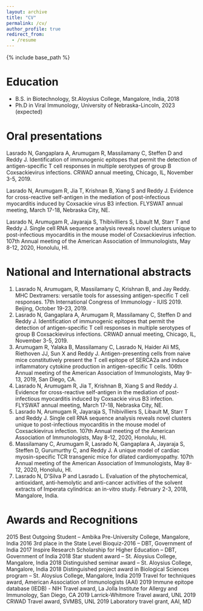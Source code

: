 ```yaml
---
layout: archive
title: "CV"
permalink: /cv/
author_profile: true
redirect_from:
  - /resume
---
```


{% include base_path %}

Education
======
* B.S. in Biotechnology, St.Aloysius College, Mangalore, India, 2018
* Ph.D in Viral Immunology, University of Nebraska-Lincoln, 2023 (expected)
  
Oral presentations
======
Lasrado N, Gangaplara A, Arumugam R, Massilamany C, Steffen D and Reddy J. Identification of immunogenic epitopes that permit the detection of antigen-specific T cell responses in multiple serotypes of group B Coxsackievirus infections. CRWAD annual meeting, Chicago, IL, November 3-5, 2019. 

Lasrado N, Arumugam R, Jia T, Krishnan B, Xiang S and Reddy J. Evidence for cross-reactive self-antigen in the mediation of post-infectious myocarditis induced by Coxsackie virus B3 infection. FLYSWAT annual meeting, March 17-18, Nebraska City, NE.
  
Lasrado N, Arumugam R, Jayaraja S, Thibivilliers S, Libault M, Starr T and Reddy J.  Single cell RNA sequence analysis reveals novel clusters unique to post-infectious myocarditis in the mouse model of Coxsackievirus infection. 107th Annual meeting of the American Association of Immunologists, May 8-12, 2020, Honolulu, HI.

National and International abstracts
======
1.	Lasrado N, Arumugam, R, Massilamany C, Krishnan B, and Jay Reddy. MHC Dextramers: versatile tools for assessing antigen-specific T cell responses. 17th International Congress of Immunology - IUIS 2019. Beijing, October 19-23, 2019.
2.	Lasrado N, Gangaplara A, Arumugam R, Massilamany C, Steffen D and Reddy J. Identification of immunogenic epitopes that permit the detection of antigen-specific T cell responses in multiple serotypes of group B Coxsackievirus infections. CRWAD annual meeting, Chicago, IL, November 3-5, 2019. 
3.	Arumugam R, Yalaka B, Massilamany C, Lasrado N, Haider Ali MS, Riethoven JJ, Sun X and Reddy J. Antigen-presenting cells from naive mice constitutively present the T cell epitope of SERCA2a and induce inflammatory cytokine production in antigen-specific T cells. 106th Annual meeting of the American Association of Immunologists, May 9-13, 2019, San Diego, CA.
4.	Lasrado N, Arumugam R, Jia T, Krishnan B, Xiang S and Reddy J. Evidence for cross-reactive self-antigen in the mediation of post-infectious myocarditis induced by Coxsackie virus B3 infection. FLYSWAT annual meeting, March 17-18, Nebraska City, NE.
5.	Lasrado N, Arumugam R, Jayaraja S, Thibivilliers S, Libault M, Starr T and Reddy J.  Single cell RNA sequence analysis reveals novel clusters unique to post-infectious myocarditis in the mouse model of Coxsackievirus infection. 107th Annual meeting of the American Association of Immunologists, May 8-12, 2020, Honolulu, HI.
6.	Massilamany C, Arumugam R, Lasrado N, Gangaplara A, Jayaraja S, Steffen D,  Gurumurthy C, and Reddy J. A unique model of cardiac myosin-specific TCR transgenic mice for dilated cardiomyopathy. 107th Annual meeting of the American Association of Immunologists, May 8-12, 2020, Honolulu, HI.
7.	Lasrado N, D’Silva P and Lasrado L. Evaluation of the phytochemical, antioxidant, anti-hemolytic and anti-cancer activities of the solvent extracts of Imperata cylindrica: an in-vitro study. February 2-3, 2018, Mangalore, India. 

Awards and Recognitions
======
2015	  Best Outgoing Student – Ambika Pre-University College, Mangalore, India
2016	  3rd place in the State Level Bioquiz-2016 – DBT, Government of India
2017	  Inspire Research Scholarship for Higher Education – DBT, Government of India
2018	  Star student award – St. Aloysius College, Mangalore, India 
2018	  Distinguished seminar award – St. Aloysius College, Mangalore, India 
2018	  Distinguished project award in Biological Sciences program – St. Aloysius College, Mangalore, India
2019	  Travel for techniques award, American Association of Immunologists (AAI) 
2019	  Immune epitope database (IEDB) - NIH Travel award, La Jolla Institute for Allergy and Immunology, San Diego, CA
2019	  Larrick-Whitmore Travel award, UNL
2019	  CRWAD Travel award, SVMBS, UNL
2019	  Laboratory travel grant, AAI, MD 
